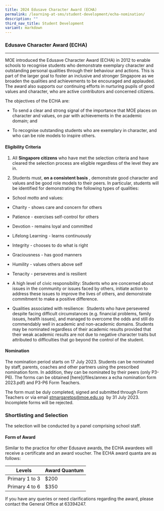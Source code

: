 ```yaml
---
title: 2024 Edusave Character Award (ECHA)
permalink: /learning-at-sms/student-development/echa-nomination/
description: ""
third_nav_title: Student Development
variant: markdown
---
```

### Edusave Character Award (ECHA)
__________________________________________________________

MOE introduced the Edusave Character Award (ECHA) in 2012 to enable schools to recognise students who demonstrate exemplary character and outstanding personal qualities through their behaviour and actions. This is part of the larger goal to foster an inclusive and stronger Singapore as we broaden the qualities and achievements to be encouraged and applauded. The award also supports our continuing efforts in nurturing pupils of good values and character, who are active contributors and concerned citizens.  
  
The objectives of the ECHA are:  

*   To send a clear and strong signal of the importance that MOE places on character and values, on par with achievements in the academic domain; and  
      
    
*   To recognise outstanding students who are exemplary in character, and who can be role models to inspire others.

  

#### Eligibility Criteria



1.  All&nbsp;**Singapore citizens**&nbsp;who have met the selection criteria and have cleared the selection process are eligible regardless of the level they are in.  
      
    
2.  Students must,&nbsp;**on a consistent basis**&nbsp;, demonstrate good character and values and be good role models to their peers. In particular, students will be identified for demonstrating the following types of qualities:

*   School motto and values:

* Charity - shows care and concern for others
* Patience - exercises self-control for others
*  Devotion - remains loyal and committed
*   Lifelong Learning - learns continuously
*   Integrity - chooses to do what is right
*    Graciousness - has good manners
*    Humility - values others above self
*   Tenacity - perseveres and is resilient

  

*   A high level of civic responsibility:&nbsp;Students who are concerned about issues in the community or issues faced by others, initiate action to address these issues to improve the lives of others, and demonstrate commitment to make a positive difference.  
      
    
*   Qualities associated with resilience:&nbsp;&nbsp;Students who have persevered despite facing difficult circumstances (e.g. financial problems, family issues, health issues), and managed to overcome the odds and still do commendably well in academic and non-academic domains. Students may be nominated regardless of their academic results provided that their weak academic results are not due to negative character traits but attributed to difficulties that go beyond the control of the student.

  

#### Nomination


The nomination period starts on 17 July 2023. Students can be nominated by staff, parents, coaches and other partners using the prescribed nomination form. In addition, they can be nominated by their peers (only P3-P6). The forms can be obtained&nbsp;[here](/files/annex a echa nomination form 2023.pdf) and P3-P6 Form Teachers.    

The form must be duly completed, signed and submitted through Form Teachers or via email&nbsp;[stmargaretps@moe.edu.sg](mailto:stmargaretps@moe.edu.sg)&nbsp;&nbsp;by 31 July 2023. Incomplete forms will be rejected.  

  

### Shortlisting and Selection

The selection will be conducted by a panel comprising school staff.

#### Form of Award

Similar to the practice for other Edusave awards, the ECHA awardees will receive a certificate and an award voucher. The ECHA award quanta are as follows:  

  

| Levels | Award Quantum |
| --- | --- |
| Primary 1 to 3 | $200 |
| Primary 4 to 6 | $350 |

  
If&nbsp;you have any queries or need clarifications regarding the award, please contact the General Office at 63394247.